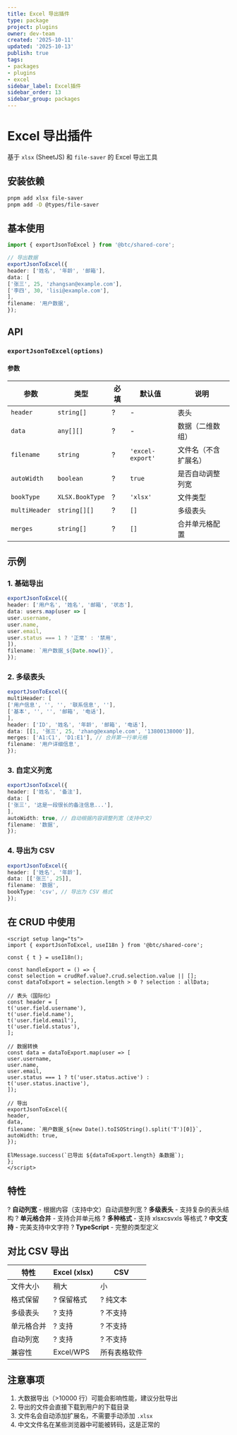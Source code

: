 ```yaml
---
title: Excel 导出插件
type: package
project: plugins
owner: dev-team
created: '2025-10-11'
updated: '2025-10-13'
publish: true
tags:
- packages
- plugins
- excel
sidebar_label: Excel插件
sidebar_order: 13
sidebar_group: packages
---
```

# Excel 导出插件

基于 `xlsx` (SheetJS) 和 `file-saver` 的 Excel 导出工具

## 安装依赖

```bash
pnpm add xlsx file-saver
pnpm add -D @types/file-saver
```

## 基本使用

```typescript
import { exportJsonToExcel } from '@btc/shared-core';

// 导出数据
exportJsonToExcel({
header: ['姓名', '年龄', '邮箱'],
data: [
['张三', 25, 'zhangsan@example.com'],
['李四', 30, 'lisi@example.com'],
],
filename: '用户数据',
});
```

## API

### `exportJsonToExcel(options)`

#### 参数

| 参数 | 类型 | 必填 | 默认值 | 说明 |
|------|------|------|--------|------|
| `header` | `string[]` | ? | - | 表头 |
| `data` | `any[][]` | ? | - | 数据（二维数组） |
| `filename` | `string` | ? | `'excel-export'` | 文件名（不含扩展名） |
| `autoWidth` | `boolean` | ? | `true` | 是否自动调整列宽 |
| `bookType` | `XLSX.BookType` | ? | `'xlsx'` | 文件类型 |
| `multiHeader` | `string[][]` | ? | `[]` | 多级表头 |
| `merges` | `string[]` | ? | `[]` | 合并单元格配置 |

## 示例

### 1. 基础导出

```typescript
exportJsonToExcel({
header: ['用户名', '姓名', '邮箱', '状态'],
data: users.map(user => [
user.username,
user.name,
user.email,
user.status === 1 ? '正常' : '禁用',
]),
filename: `用户数据_${Date.now()}`,
});
```

### 2. 多级表头

```typescript
exportJsonToExcel({
multiHeader: [
['用户信息', '', '', '联系信息', ''],
['基本', '', '', '邮箱', '电话'],
],
header: ['ID', '姓名', '年龄', '邮箱', '电话'],
data: [[1, '张三', 25, 'zhang@example.com', '13800138000']],
merges: ['A1:C1', 'D1:E1'], // 合并第一行单元格
filename: '用户详细信息',
});
```

### 3. 自定义列宽

```typescript
exportJsonToExcel({
header: ['姓名', '备注'],
data: [
['张三', '这是一段很长的备注信息...'],
],
autoWidth: true, // 自动根据内容调整列宽（支持中文）
filename: '数据',
});
```

### 4. 导出为 CSV

```typescript
exportJsonToExcel({
header: ['姓名', '年龄'],
data: [['张三', 25]],
filename: '数据',
bookType: 'csv', // 导出为 CSV 格式
});
```

## 在 CRUD 中使用

```vue
<script setup lang="ts">
import { exportJsonToExcel, useI18n } from '@btc/shared-core';

const { t } = useI18n();

const handleExport = () => {
const selection = crudRef.value?.crud.selection.value || [];
const dataToExport = selection.length > 0 ? selection : allData;

// 表头（国际化）
const header = [
t('user.field.username'),
t('user.field.name'),
t('user.field.email'),
t('user.field.status'),
];

// 数据转换
const data = dataToExport.map(user => [
user.username,
user.name,
user.email,
user.status === 1 ? t('user.status.active') : t('user.status.inactive'),
]);

// 导出
exportJsonToExcel({
header,
data,
filename: `用户数据_${new Date().toISOString().split('T')[0]}`,
autoWidth: true,
});

ElMessage.success(`已导出 ${dataToExport.length} 条数据`);
};
</script>
```

## 特性

? **自动列宽** - 根据内容（支持中文）自动调整列宽
? **多级表头** - 支持复杂的表头结构
? **单元格合并** - 支持合并单元格
? **多种格式** - 支持 xlsxcsvxls 等格式
? **中文支持** - 完美支持中文字符
? **TypeScript** - 完整的类型定义

## 对比 CSV 导出

| 特性 | Excel (xlsx) | CSV |
|------|--------------|-----|
| 文件大小 | 稍大 | 小 |
| 格式保留 | ? 保留格式 | ? 纯文本 |
| 多级表头 | ? 支持 | ? 不支持 |
| 单元格合并 | ? 支持 | ? 不支持 |
| 自动列宽 | ? 支持 | ? 不支持 |
| 兼容性 | Excel/WPS | 所有表格软件 |

## 注意事项

1. 大数据导出（>10000 行）可能会影响性能，建议分批导出
2. 导出的文件会直接下载到用户的下载目录
3. 文件名会自动添加扩展名，不需要手动添加 `.xlsx`
4. 中文文件名在某些浏览器中可能被转码，这是正常的

